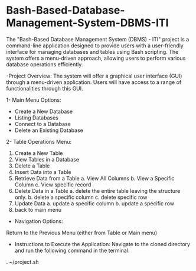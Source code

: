# Bash-Based-Database-Management-System-DBMS-ITI
The "Bash-Based Database Management System (DBMS) - ITI" project is a command-line application designed to provide users with a user-friendly interface for managing databases and tables using Bash scripting. The system offers a menu-driven approach, allowing users to perform various database operations efficiently.


-Project Overview:
  The system will offer a graphical user interface (GUI) through a menu-driven application. Users will have access to a range of functionalities through this GUI.

1- Main Menu Options:

- Create a New Database
- Listing Databases
- Connect to a Database
- Delete an Existing Database


2- Table Operations Menu:

1. Create a New Table
2. View Tables in a Database
3. Delete a Table
4. Insert Data into a Table
5. Retrieve Data from a Table
  a. View All Columns
  b. View a Specific Column
  c. View specific record
6. Delete Data in a Table
  a. delete the entire table leaving the structure only.
  b. delete a specific column 
  c. delete specific row 
7. Update Data
  a. update a specific column 
  b. update a specific row 
8. back to main menu


- Navigation Options:

Return to the Previous Menu (either from Table or Main menu)
- Instructions to Execute the Application:
Navigate to the cloned directory and run the following command in the terminal:

.  ~/project.sh
